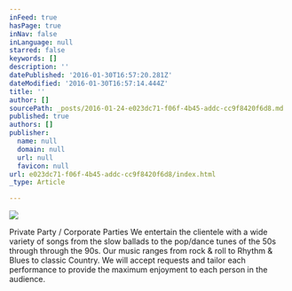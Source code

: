 ```yaml
---
inFeed: true
hasPage: true
inNav: false
inLanguage: null
starred: false
keywords: []
description: ''
datePublished: '2016-01-30T16:57:20.281Z'
dateModified: '2016-01-30T16:57:14.444Z'
title: ''
author: []
sourcePath: _posts/2016-01-24-e023dc71-f06f-4b45-addc-cc9f8420f6d8.md
published: true
authors: []
publisher:
  name: null
  domain: null
  url: null
  favicon: null
url: e023dc71-f06f-4b45-addc-cc9f8420f6d8/index.html
_type: Article

---
```

![](https://s3-us-west-2.amazonaws.com/the-grid-img/p/dc873c0664eece63e3fa01f74f2f5f0b84134b58.jpg)

Private Party / Corporate Parties We entertain the clientele
with a wide variety of songs from the slow ballads to the pop/dance tunes of
the 50s through through the 90s. Our music ranges from rock & roll to
Rhythm & Blues to classic Country. We will accept requests and tailor each
performance to provide the maximum enjoyment to each person in the audience.